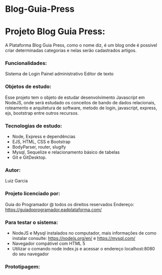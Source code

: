 # Blog-Guia-Press
 
 # Projeto Blog Guia Press:
A Plataforma Blog Guia Press, como o nome diz, é um blog onde é possivel criar determinadas categorias e nelas serão cadastrados artigos.

### Funcionalidades:
Sistema de Login
Painel administrativo
Editor de texto

 ### Objetos de estudo:
Esse projeto tem o objeto de estudar desenvolvimento Javascript em NodeJS, onde será estudado os conceitos de 
bando de dados relacionais, roteamento e arquitetura de software, metodo de login, javascript, express, ejs, bootstrap entre outros recursos.

### Tecnologias de estudo:
- Node, Express e dependências
- EJS, HTML, CSS e Bootstrap
- BodyParser, router, slugify
- Mysql, Sequelize e relacionamento básico de tabelas
- Git e GitDesktop.

### Autor:
Luiz Garcia

### Projeto licenciado por:
Guia do Programador @ todos os direitos reservados
Endereço: https://guiadoprogramador.eadplataforma.com/

### Para testar o sistema:
- NodeJS e Mysql instalados no computador, mais informações de como instalar consulte:  https://nodejs.org/en/ e https://mysql.com/
- Navegador compátivel com HTML 5
- Utilizar o comando node index.js e acessar o endereço localhost:8080 do seu navegador

### Prototipagem: